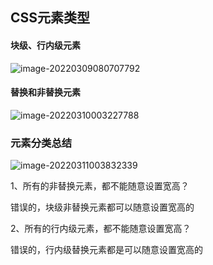 ## CSS元素类型

#### 块级、行内级元素

![image-20220309080707792](/Users/guo/Notes/HTML/HTML5+CSS3/images/块级_行内级元素_01.png)

#### 替换和非替换元素

![image-20220310003227788](/Users/guo/Notes/HTML/HTML5+CSS3/images/替换_非替换_01.png)

### 元素分类总结

![image-20220311003832339](/Users/guo/Notes/HTML/HTML5+CSS3/images/元素分类总结_01.png)

1、所有的非替换元素，都不能随意设置宽高？

错误的，块级非替换元素都可以随意设置宽高的

2、所有的行内级元素，都不能随意设置宽高？

错误的，行内级替换元素都是可以随意设置宽高的